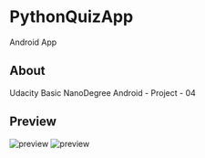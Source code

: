 # PythonQuizApp
Android App

## About
Udacity Basic NanoDegree Android - Project - 04

## Preview
![preview](../master/preview.png "PythonQuizApp")
![preview](../master/preview2.png "PythonQuizApp")